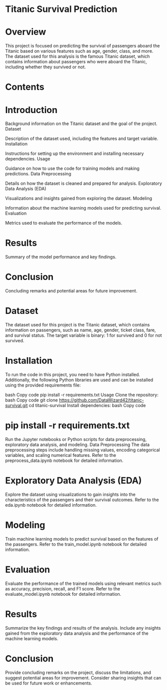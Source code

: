 # Titanic Survival Prediction
# Overview

This project is focused on predicting the survival of passengers aboard the Titanic based on various features such as age, gender, class, and more. The dataset used for this analysis is the famous Titanic dataset, which contains information about passengers who were aboard the Titanic, including whether they survived or not.

# Contents
# Introduction

Background information on the Titanic dataset and the goal of the project.
Dataset

Description of the dataset used, including the features and target variable.
Installation

Instructions for setting up the environment and installing necessary dependencies.
Usage

Guidance on how to use the code for training models and making predictions.
Data Preprocessing

Details on how the dataset is cleaned and prepared for analysis.
Exploratory Data Analysis (EDA)

Visualizations and insights gained from exploring the dataset.
Modeling

Information about the machine learning models used for predicting survival.
Evaluation

Metrics used to evaluate the performance of the models.
# Results

Summary of the model performance and key findings.
# Conclusion

Concluding remarks and potential areas for future improvement.
# Dataset
The dataset used for this project is the Titanic dataset, which contains information on passengers, such as name, age, gender, ticket class, fare, and survival status. The target variable is binary: 1 for survived and 0 for not survived.

# Installation
To run the code in this project, you need to have Python installed. Additionally, the following Python libraries are used and can be installed using the provided requirements file:

bash
Copy code
pip install -r requirements.txt
Usage
Clone the repository:
bash
Copy code
git clone https://github.com/DataWizard42/titanic-survival.git
cd titanic-survival
Install dependencies:
bash
Copy code
# pip install -r requirements.txt
Run the Jupyter notebooks or Python scripts for data preprocessing, exploratory data analysis, and modeling.
Data Preprocessing
The data preprocessing steps include handling missing values, encoding categorical variables, and scaling numerical features. Refer to the preprocess_data.ipynb notebook for detailed information.

# Exploratory Data Analysis (EDA)
Explore the dataset using visualizations to gain insights into the characteristics of the passengers and their survival outcomes. Refer to the eda.ipynb notebook for detailed information.

# Modeling
Train machine learning models to predict survival based on the features of the passengers. Refer to the train_model.ipynb notebook for detailed information.

# Evaluation
Evaluate the performance of the trained models using relevant metrics such as accuracy, precision, recall, and F1 score. Refer to the evaluate_model.ipynb notebook for detailed information.

# Results
Summarize the key findings and results of the analysis. Include any insights gained from the exploratory data analysis and the performance of the machine learning models.

# Conclusion
Provide concluding remarks on the project, discuss the limitations, and suggest potential areas for improvement. Consider sharing insights that can be used for future work or enhancements.
